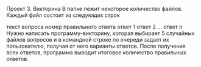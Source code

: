 Проект 3. Викторина
В папке лежит некоторое количество файлов. Каждый файл состоит из следующих строк

текст вопроса
номер правильного ответа
ответ 1
ответ 2
...
ответ n
Нужно написать программу-викторину, которая выбирает 5 случайных файлов вопросов и в командной строке по очереди задает их пользователю, получая от него варианты ответов. После получения всех ответов, программа выводит итоговое количество правильных ответов.
